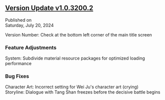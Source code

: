 ## [Version Update v1.0.3200.2](https://store.steampowered.com/news/app/1859910/view/4352249866652366190?l=tchinese)

Published on  
Saturday, July 20, 2024

Version Number: Check at the bottom left corner of the main title screen

### Feature Adjustments

System: Subdivide material resource packages for optimized loading performance

### Bug Fixes

Character Art: Incorrect setting for Wei Ju's character art (crying)  
Storyline: Dialogue with Tang Shan freezes before the decisive battle begins